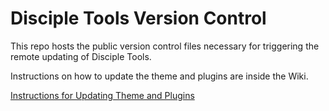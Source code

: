 # Disciple Tools Version Control
This repo hosts the public version control files necessary for triggering the remote updating of Disciple Tools.

Instructions on how to update the theme and plugins are inside the Wiki.

[Instructions for Updating Theme and Plugins](https://github.com/DiscipleTools/disciple-tools-version-control/wiki)
